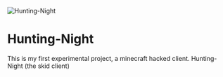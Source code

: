 ![Hunting-Night](https://user-images.githubusercontent.com/88904139/136265845-37ce5764-8ee4-443b-8f74-82514027516f.png)
# Hunting-Night
This is my first experimental project, a minecraft hacked client. Hunting-Night (the skid client)
